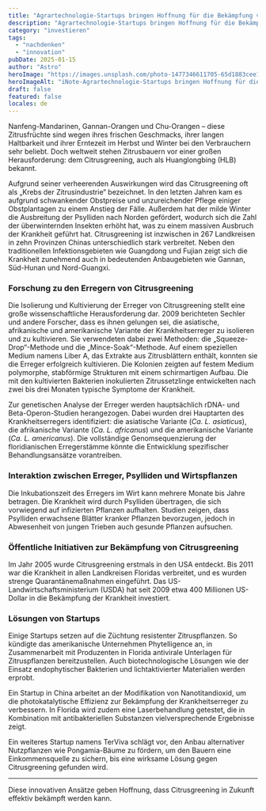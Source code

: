 ```yaml
---
title: "Agrartechnologie-Startups bringen Hoffnung für die Bekämpfung von Citrusgreening"
description: "Agrartechnologie-Startups bringen Hoffnung für die Bekämpfung von Citrusgreening"
category: "investieren"
tags:
  - "nachdenken"
  - "innovation"
pubDate: 2025-01-15
author: "Astro"
heroImage: "https://images.unsplash.com/photo-1477346611705-65d1883cee1e"
heroImageAlt: "iNote-Agrartechnologie-Startups bringen Hoffnung für die Bekämpfung"
draft: false
featured: false
locales: de
---
```


Nanfeng-Mandarinen, Gannan-Orangen und Chu-Orangen – diese Zitrusfrüchte sind wegen ihres frischen Geschmacks, ihrer langen Haltbarkeit und ihrer Erntezeit im Herbst und Winter bei den Verbrauchern sehr beliebt. Doch weltweit stehen Zitrusbauern vor einer großen Herausforderung: dem Citrusgreening, auch als Huanglongbing (HLB) bekannt.

Aufgrund seiner verheerenden Auswirkungen wird das Citrusgreening oft als „Krebs der Zitrusindustrie“ bezeichnet. In den letzten Jahren kam es aufgrund schwankender Obstpreise und unzureichender Pflege einiger Obstplantagen zu einem Anstieg der Fälle. Außerdem hat der milde Winter die Ausbreitung der Psylliden nach Norden gefördert, wodurch sich die Zahl der überwinternden Insekten erhöht hat, was zu einem massiven Ausbruch der Krankheit geführt hat. Citrusgreening ist inzwischen in 267 Landkreisen in zehn Provinzen Chinas unterschiedlich stark verbreitet. Neben den traditionellen Infektionsgebieten wie Guangdong und Fujian zeigt sich die Krankheit zunehmend auch in bedeutenden Anbaugebieten wie Gannan, Süd-Hunan und Nord-Guangxi.

### **Forschung zu den Erregern von Citrusgreening**

Die Isolierung und Kultivierung der Erreger von Citrusgreening stellt eine große wissenschaftliche Herausforderung dar. 2009 berichteten Sechler und andere Forscher, dass es ihnen gelungen sei, die asiatische, afrikanische und amerikanische Variante der Krankheitserreger zu isolieren und zu kultivieren. Sie verwendeten dabei zwei Methoden: die „Squeeze-Drop“-Methode und die „Mince-Soak“-Methode. Auf einem speziellen Medium namens Liber A, das Extrakte aus Zitrusblättern enthält, konnten sie die Erreger erfolgreich kultivieren. Die Kolonien zeigten auf festem Medium polymorphe, stabförmige Strukturen mit einem schirmartigen Aufbau. Die mit den kultivierten Bakterien inokulierten Zitrussetzlinge entwickelten nach zwei bis drei Monaten typische Symptome der Krankheit.

Zur genetischen Analyse der Erreger werden hauptsächlich rDNA- und Beta-Operon-Studien herangezogen. Dabei wurden drei Hauptarten des Krankheitserregers identifiziert: die asiatische Variante (_Ca. L. asiaticus_), die afrikanische Variante (_Ca. L. africanus_) und die amerikanische Variante (_Ca. L. americanus_). Die vollständige Genomsequenzierung der floridianischen Erregerstämme könnte die Entwicklung spezifischer Behandlungsansätze vorantreiben.

### **Interaktion zwischen Erreger, Psylliden und Wirtspflanzen**

Die Inkubationszeit des Erregers im Wirt kann mehrere Monate bis Jahre betragen. Die Krankheit wird durch Psylliden übertragen, die sich vorwiegend auf infizierten Pflanzen aufhalten. Studien zeigen, dass Psylliden erwachsene Blätter kranker Pflanzen bevorzugen, jedoch in Abwesenheit von jungen Trieben auch gesunde Pflanzen aufsuchen.

### **Öffentliche Initiativen zur Bekämpfung von Citrusgreening**

Im Jahr 2005 wurde Citrusgreening erstmals in den USA entdeckt. Bis 2011 war die Krankheit in allen Landkreisen Floridas verbreitet, und es wurden strenge Quarantänemaßnahmen eingeführt. Das US-Landwirtschaftsministerium (USDA) hat seit 2009 etwa 400 Millionen US-Dollar in die Bekämpfung der Krankheit investiert.

### **Lösungen von Startups**

Einige Startups setzen auf die Züchtung resistenter Zitruspflanzen. So kündigte das amerikanische Unternehmen Phytelligence an, in Zusammenarbeit mit Produzenten in Florida antivirale Unterlagen für Zitruspflanzen bereitzustellen. Auch biotechnologische Lösungen wie der Einsatz endophytischer Bakterien und lichtaktivierter Materialien werden erprobt.

Ein Startup in China arbeitet an der Modifikation von Nanotitandioxid, um die photokatalytische Effizienz zur Bekämpfung der Krankheitserreger zu verbessern. In Florida wird zudem eine Laserbehandlung getestet, die in Kombination mit antibakteriellen Substanzen vielversprechende Ergebnisse zeigt.

Ein weiteres Startup namens TerViva schlägt vor, den Anbau alternativer Nutzpflanzen wie Pongamia-Bäume zu fördern, um den Bauern eine Einkommensquelle zu sichern, bis eine wirksame Lösung gegen Citrusgreening gefunden wird.

---

Diese innovativen Ansätze geben Hoffnung, dass Citrusgreening in Zukunft effektiv bekämpft werden kann.
